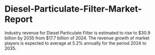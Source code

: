 # Diesel-Particulate-Filter-Market-Report
Industry revenue for Diesel Particulate Filter is estimated to rise to $30.9 billion by 2035 from $17.7 billion of 2024. The revenue growth of market players is expected to average at 5.2% annually for the period 2024 to 2035.
